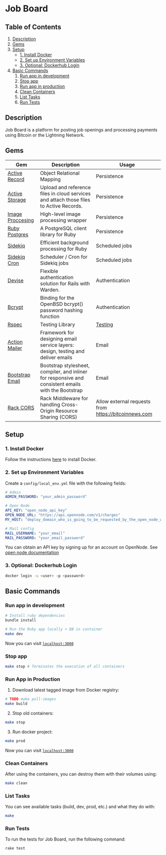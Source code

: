 # Job Board

## Table of Contents

1. [Description](#description)
2. [Gems](#gems)
3. [Setup](#setup)
    - [1. Install Docker](#1-install-docker)
    - [2. Set up Environment Variables](#2-set-up-environment-variables)
    - [3. Optional: Dockerhub Login](#3-optional-login-to-dockerhub-to-push-images)
4. [Basic Commands](#basic-commands)
    1. [Run app in development](#run-app-in-development)
    1. [Stop app](#stop-app)
    1. [Run app in production](#run-app-in-production)
    1. [Clean Containers](#clean-containers)
    1. [List Tasks](#list-tasks)
    1. [Run Tests](#run-tests)


## Description

Job Board is a platform for posting job openings and processing payments using Bitcoin or the Lightning Network.


## Gems

| Gem                                                                      | Description                                | Usage                                   |
|--------------------------------------------------------------------------|--------------------------------------------|-----------------------------------------|
| [Active Record](https://github.com/rails/rails/tree/main/activerecord)   | Object Relational Mapping                  | Persistence                             |
| [Active Storage](https://github.com/rails/rails/tree/main/activestorage) | Upload and reference files in cloud services and attach those files to Active Records. | Persistence                             |
| [Image Proccesing](https://github.com/janko/image_processing)            | High-level image processing wrapper        | Persistence                             |
| [Ruby Postgres](https://github.com/ged/ruby-pg)                          | A PostgreSQL client library for Ruby       | Persistence                             |
| [Sidekiq](https://github.com/sidekiq/sidekiq)                            | Efficient background processing for Ruby   | Scheduled jobs                          |
| [Sidekiq Cron](https://github.com/sidekiq-cron/sidekiq-cron)             | Scheduler / Cron for Sidekiq jobs          | Scheduled jobs                          |
| [Devise](https://github.com/heartcombo/devise)                           | Flexible authentication solution for Rails with Warden. | Authentication             |
| [Bcrypt](https://github.com/bcrypt-ruby/bcrypt-ruby)                     | Binding for the OpenBSD bcrypt() password hashing function | Authentication          |
| [Rspec](https://github.com/rspec/rspec-rails)                            | Testing Library                            | [Testing](spec/jobs/test_job_controller_spec.rb) |
| [Action Mailer](https://github.com/rails/rails/tree/main/actionmailer)   | Framework for designing email service layers: design, testing and deliver emails | Email                                |
| [Bootstrap Email](https://github.com/bootstrap-email/bootstrap-email)    | Bootstrap stylesheet, compiler, and inliner for responsive and consistent emails with the Bootstrap | Email                                |
| [Rack CORS](https://github.com/cyu/rack-cors)                            | Rack Middleware for handling Cross-Origin Resource Sharing (CORS) | Allow external requests from https://bitcoinnews.com |



## Setup

### 1. Install Docker

Follow the instructions [here](https://docs.docker.com/engine/install/) to install Docker.

### 2. Set up Environment Variables

Create a `config/local_env.yml` file with the following fields:

```yml
# Admin
ADMIN_PASSWORD: "your_admin_password"

# Open Node
API_KEY: "open_node_api_key"
OPEN_NODE_URL: "https://api.opennode.com/v1/charges"
MY_HOST: "deploy_domain_who_is_going_to_be_requested_by_the_open_node_webhook"

# Mail config
MAIL_USERNAME: "your_email"
MAIL_PASSWORD: "your_email_password"
```

You can obtain an API key by signing up for an account on OpenNode. See [open node documentation](https://developers.opennode.com/docs/creating-a-charge)

### 3. Optional: Dockerhub Login

```bash
docker login -u <user> -p <password>
```

## Basic Commands

### Run app in development

```bash
# Install ruby dependencies
bundle install

# Run the Ruby app locally + DB in container
make dev
```

Now you can visit [`localhost:3000`](http://localhost:3000)

### Stop app

```bash
make stop # Terminates the execution of all containers
```

### Run App in Production

1. Download latest tagged image from Docker registry:

```bash
# TODO make pull-images
make build
```

2. Stop old containers:

```bash
make stop
```

3. Run docker project:

```bash
make prod
```

Now you can visit [`localhost:3000`](http://localhost:3000)

### Clean Containers

After using the containers, you can destroy them with their volumes using:

```bash
make clean
```

### List Tasks

You can see available tasks (build, dev, prod, etc.) and what they do with:

```bash
make
```

### Run Tests

To run the tests for Job Board, run the following command:

```bash
rake test
```
